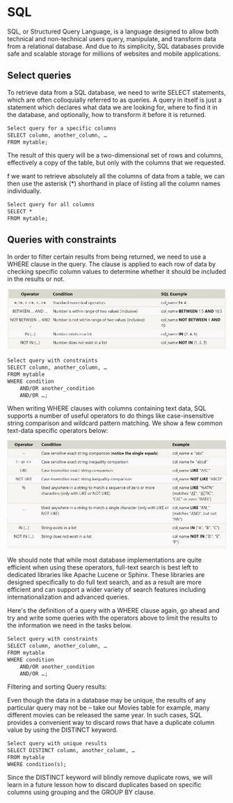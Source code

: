 # SQL

SQL, or Structured Query Language, is a language designed to allow both technical and non-technical users query, manipulate, and transform data from a relational database. And due to its simplicity, SQL databases provide safe and scalable storage for millions of websites and mobile applications.

## Select queries

To retrieve data from a SQL database, we need to write SELECT statements, which are often colloquially referred to as queries. A query in itself is just a statement which declares what data we are looking for, where to find it in the database, and optionally, how to transform it before it is returned. 

```
Select query for a specific columns
SELECT column, another_column, …
FROM mytable;
```
The result of this query will be a two-dimensional set of rows and columns, effectively a copy of the table, but only with the columns that we requested.

f we want to retrieve absolutely all the columns of data from a table, we can then use the asterisk (*) shorthand in place of listing all the column names individually.
```
Select query for all columns
SELECT * 
FROM mytable;
```

## Queries with constraints

In order to filter certain results from being returned, we need to use a WHERE clause in the query. The clause is applied to each row of data by checking specific column values to determine whether it should be included in the results or not.

![img](./img/1.JPG)


```
Select query with constraints
SELECT column, another_column, …
FROM mytable
WHERE condition
    AND/OR another_condition
    AND/OR …;
```

When writing WHERE clauses with columns containing text data, SQL supports a number of useful operators to do things like case-insensitive string comparison and wildcard pattern matching. We show a few common text-data specific operators below:

![img](./img/2.JPG)



We should note that while most database implementations are quite efficient when using these operators, full-text search is best left to dedicated libraries like Apache Lucene or Sphinx. These libraries are designed specifically to do full text search, and as a result are more efficient and can support a wider variety of search features including internationalization and advanced queries.


Here's the definition of a query with a WHERE clause again, go ahead and try and write some queries with the operators above to limit the results to the information we need in the tasks below.

```
Select query with constraints
SELECT column, another_column, …
FROM mytable
WHERE condition
    AND/OR another_condition
    AND/OR …;
```

Filtering and sorting Query results:

Even though the data in a database may be unique, the results of any particular query may not be – take our Movies table for example, many different movies can be released the same year. In such cases, SQL provides a convenient way to discard rows that have a duplicate column value by using the DISTINCT keyword.
```
Select query with unique results
SELECT DISTINCT column, another_column, …
FROM mytable
WHERE condition(s);
```

Since the DISTINCT keyword will blindly remove duplicate rows, we will learn in a future lesson how to discard duplicates based on specific columns using grouping and the GROUP BY clause.
